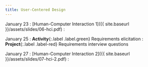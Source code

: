 ```yaml
---
title: User-Centered Design
---
```


January 23
: [Human-Computer Interaction 1]({{ site.baseurl }}/assets/slides/06-hci.pdf)
  : 

January 25
: **Activity**{:.label .label.green} Requirements elicitation
  : **Project**{:.label .label-red} Requirements interview questions

January 27
: [Human-Computer Interaction 2]({{ site.baseurl }}/assets/slides/07-hci-2.pdf)
  : 

